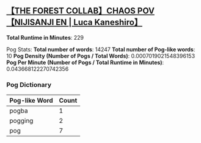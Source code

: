 ## [【THE FOREST COLLAB】CHAOS POV【NIJISANJI EN | Luca Kaneshiro】](https://www.youtube.com/watch?v=2wCYVViJxMk&t=7s)
**Total Runtime in Minutes**: 229

Pog Stats:
   **Total number of words**: 14247
   **Total number of Pog-like words**: 10
   **Pog Density (Number of Pogs / Total Words)**: 0.0007019021548396153
   **Pog Per Minute (Number of Pogs / Total Runtime in Minutes)**: 0.043668122270742356

### Pog Dictionary
Pog-like Word | Count
--- | ---
pogba | 1
pogging | 2
pog | 7
